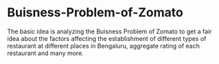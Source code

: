 # Buisness-Problem-of-Zomato
The basic idea is analyzing the Buisness Problem of Zomato to get a fair idea about the factors affecting the establishment of different types of restaurant at different places in Bengaluru, aggregate rating of each restaurant and many more.
